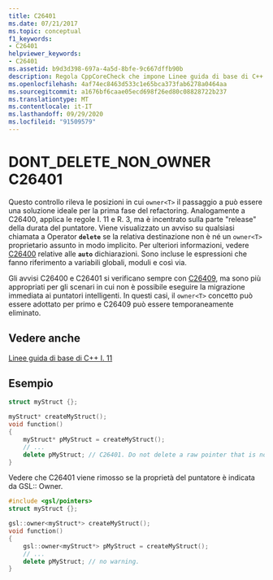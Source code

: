 ```yaml
---
title: C26401
ms.date: 07/21/2017
ms.topic: conceptual
f1_keywords:
- C26401
helpviewer_keywords:
- C26401
ms.assetid: b9d3d398-697a-4a5d-8bfe-9c667dffb90b
description: Regola CppCoreCheck che impone Linee guida di base di C++ I. 11
ms.openlocfilehash: 4af74ec8463d533c1e65bca373fab6278a0464aa
ms.sourcegitcommit: a1676bf6caae05ecd698f26ed80c08828722b237
ms.translationtype: MT
ms.contentlocale: it-IT
ms.lasthandoff: 09/29/2020
ms.locfileid: "91509579"
---
```

# <a name="c26401-dont_delete_non_owner"></a>DONT_DELETE_NON_OWNER C26401

Questo controllo rileva le posizioni in cui `owner<T>` il passaggio a può essere una soluzione ideale per la prima fase del refactoring. Analogamente a C26400, applica le regole I. 11 e R. 3, ma è incentrato sulla parte "release" della durata del puntatore. Viene visualizzato un avviso su qualsiasi chiamata a Operator **`delete`** se la relativa destinazione non è né un `owner<T>` proprietario assunto in modo implicito. Per ulteriori informazioni, vedere [C26400](c26400.md) relative alle **`auto`** dichiarazioni. Sono incluse le espressioni che fanno riferimento a variabili globali, moduli e così via.

Gli avvisi C26400 e C26401 si verificano sempre con [C26409](c26409.md), ma sono più appropriati per gli scenari in cui non è possibile eseguire la migrazione immediata ai puntatori intelligenti. In questi casi, il `owner<T>` concetto può essere adottato per primo e C26409 può essere temporaneamente eliminato.

## <a name="see-also"></a>Vedere anche

[Linee guida di base di C++ I. 11](https://github.com/isocpp/CppCoreGuidelines/blob/master/CppCoreGuidelines.md#i11-never-transfer-ownership-by-a-raw-pointer-t-or-reference-t)

## <a name="example"></a>Esempio

```cpp
struct myStruct {};

myStruct* createMyStruct();
void function()
{
    myStruct* pMyStruct = createMyStruct();
    // ...
    delete pMyStruct; // C26401. Do not delete a raw pointer that is not an owner<T>
}
```

Vedere che C26401 viene rimosso se la proprietà del puntatore è indicata da GSL:: Owner.

```cpp
#include <gsl/pointers>
struct myStruct {};

gsl::owner<myStruct*> createMyStruct();
void function()
{
    gsl::owner<myStruct*> pMyStruct = createMyStruct();
    // ...
    delete pMyStruct; // no warning.
}
```
